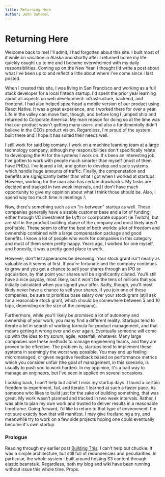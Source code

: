 ```yaml
---
title: Returning Here
author: John Duhamel
---
```


# Returning Here

Welcome back to me!  I'll admit, I had forgotten about this site.  I built most of it while on vacation in Alaska and shortly after I returned home my life quickly caught up to me and I became overwhelmed with my daily responsibilities.  Coming up on the New Year, I thought I'd write a post about what I've been up to and reflect a little about where I've come since I last posted.

When I created this site, I was living in San Francisco and working as a full stack developer for a local fintech startup.  I'd spent the prior year learning about all aspects on web development: infrastructure, backend, and frontend.  I had also helped spearhead a mobile version of our product using React Native.  It was a great experience, and I worked there for over a year.  Life in the valley can move fast, though, and before long I jumped ship and returned to Corporate America.  My main reason for doing so at the time was that our product wasn't getting many users, and also a fundimentally didn't believe in the CEOs product vision.  Regardless, I'm proud of the system I built there and I hope it has suited their needs well.

I still work for said big comany.  I work on a machine learning team at a large technology company, although my responsibilities don't specifically relate to developing the AI for the systems I work on.  It's been an interesting job, I've gotten to work with people much smarter than myself (most of them have PHDs).  I've leared a lot, and gotten to develop and scale systems which handle huge amounts of traffic.  Finally, the compenstation and benefits are signigicantly better than what I got when I worked at startups.  However, working for the man also has certain drawbacks.  My tasks are decided and tracked in two week intervals, and I don't have much opportunity to give my oppinion about what I think those should be.  Also, I spend way too much time in meetings :\\

Now, there's something such as an "in-between" startup as well.  These companies generally have a sizable customer base and a lot of funding; either through VC investment (ie Lyft) or coorporate support (ie Twitch); but are still in the product building phase of the company and most likely aren't profitable.  These seem to offer the best of both worlds: a lot of freedom and ownership combined with a large compensation package and good benefits.  I know a lot of people who work for companies in this category and most of them seem pretty happy.  Years ago, I worked for one myself, and honestly, it was a pretty good place to work.

However, don't let apperances be deceiving.  Your stock grant isn't nearly as valuable as it seems at first.  If you're fortunate and the company continues to grow and you get a chance to sell your shares through an IPO or aqcuisition, by that point your shares will be significantly diluted.  You'll still have a nice payday, most likely, but it won't be the tens of millions that you initially calculated when you signed your offer.  Sadly, though, you'll most likely never have a chance to sell your shares.  If you join one of these companies, be sure to prioritize base salary over your stock grant (still ask for a reasonable stock grant, which should be somewhere between 5 and 10 bips, depending on the size of the company).

Furthermore, while you'll likely be promised a lot of autonomy and ownership of your work, you many find a different reality.  Startups tend to iterate a lot in search of working formula for product management, and that means getting it wrong over and over again.  Eventually someone will come up with the idea to try scrum, agile, waterfall, whatever.  Many large companies use these methods to manage engineering teams, and they are proven to be effective.  The problem is, startups tend to implement these systems in seemingly the worst way possible.  You may end up feeling micromanaged, or given negative feedback based on performance metrics which you consider unfair (the goal of management, in this scenario, is usually to push you to work harder).  In my oppinion, it's a bad way to manage an engineers, but I've seen in applied on several occasions.

Looking back, I can't help but admit I miss my startup days.  I found a certain freedom to experiment, fail, and iterate.  I learned at such a faster pace.  As someone who likes to build just for the sake of building something, that was great.  My work wasn't planned and tracked in two week intervals.  Rather, I was able to plan my own work and trusted to deliver results in a reasonable timeframe.  Going forward, I'd like to return to that type of environment.  I'm not sure exactly how that will manifest.  I may give freelancing a try, and meanwhile try to work on a few side projects hoping one could eventually become it's own startup.

### Prologue

Reading through my earlier post [Building This](http://www.johnduhamel.io/posts/2016-08-04-homebrewpcb.html), I can't help but chuckle.  It was a simple architecture, but still full of redundencies and peculiarities.  In particular, the whole system I built around hosting S3 content through elastic beanstalk.  Regardless, both my blog and wiki have been running without issue this whole time.  Props.

